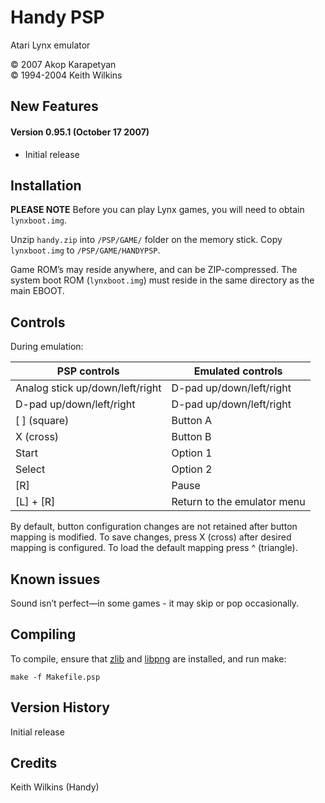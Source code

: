 Handy PSP
=========

Atari Lynx emulator

&copy; 2007 Akop Karapetyan  
&copy; 1994-2004 Keith Wilkins

New Features
------------

#### Version 0.95.1 (October 17 2007)

*   Initial release

Installation
------------

**PLEASE NOTE** Before you can play Lynx games, you will need to obtain `lynxboot.img`.

Unzip `handy.zip` into `/PSP/GAME/` folder on the memory stick. Copy `lynxboot.img` to `/PSP/GAME/HANDYPSP`.

Game ROM’s may reside anywhere, and can be ZIP\-compressed. The system boot ROM (`lynxboot.img`) must reside in the same directory as the main EBOOT.

Controls
--------

During emulation:

| PSP controls                    | Emulated controls            |
| ------------------------------- | ---------------------------- |
| Analog stick up/down/left/right | D-pad up/down/left/right     |
| D-pad up/down/left/right        | D-pad up/down/left/right     |
| [ ] (square)                    | Button A                     |
| X (cross)                       | Button B                     |
| Start                           | Option 1                     |
| Select                          | Option 2                     |
| [R]                             | Pause                        |
| [L] + [R]                       | Return to the emulator menu  |

By default, button configuration changes are not retained after button mapping is modified. To save changes, press X (cross) after desired mapping is configured. To load the default mapping press ^ (triangle).

Known issues
------------

Sound isn’t perfect—in some games - it may skip or pop occasionally.

Compiling
---------

To compile, ensure that [zlib](svn://svn.pspdev.org/psp/trunk/zlib) and [libpng](svn://svn.pspdev.org/psp/trunk/libpng) are installed, and run make:

`make -f Makefile.psp`

Version History
---------------

Initial release

Credits
-------

Keith Wilkins (Handy)

